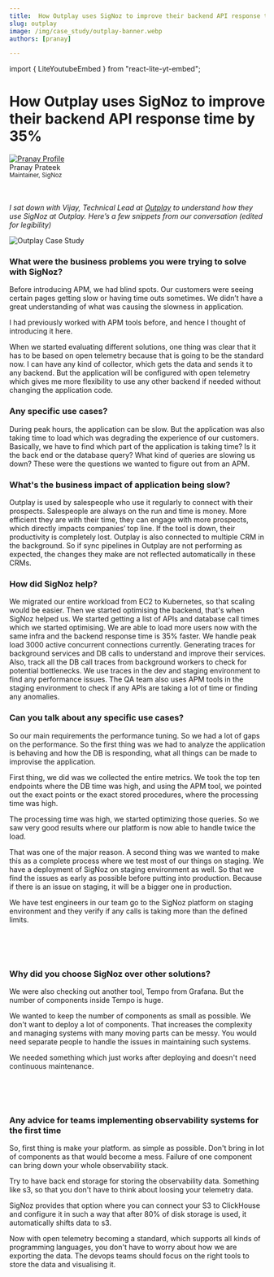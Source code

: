 ```yaml
---
title:  How Outplay uses SigNoz to improve their backend API response time by 35%
slug: outplay
image: /img/case_study/outplay-banner.webp
authors: [pranay]

---
```

import { LiteYoutubeEmbed } from "react-lite-yt-embed";

# How Outplay uses SigNoz to improve their backend API response time by 35%

<head>
  <link rel="canonical" href="https://signoz.io/case-study/outplay/"/>
  <meta property="og:image" content="https://signoz.io/img/case_study/outplay-banner.webp"/>
  <meta name ="twitter:image" content="https://signoz.io/img/case_study/outplay-banner.webp"/>

</head>

<div class="avatar">
  <a
    class="avatar__photo-link avatar__photo avatar__photo--lg"
    href="https://twitter.com/pranay01">
    <img
      alt="Pranay Profile"
      src="/img/authors/pranay_profile_pic.webp" />
  </a>
  <div class="avatar__intro">
    <div class="avatar__name">Pranay Prateek</div>
    <small class="avatar__subtitle">
      Maintainer, SigNoz
    </small>
  </div>
</div>

<br />
<br />


*I sat down with Vijay, Technical Lead  at <a href = "https://outplayhq.com" rel="noopener noreferrer nofollow" target="_blank" >Outplay</a> to understand how they use SigNoz at Outplay. Here’s a few snippets from our conversation (edited for legibility)*

![Outplay Case Study](/img/case_study/outplay-banner.webp)

### What were the business problems you were trying to solve with SigNoz?
Before introducing APM, we had blind spots. Our customers were seeing certain pages getting slow or having time outs sometimes. We didn’t have a great understanding of what was causing the slowness in application.

I had previously worked with APM tools before, and hence I thought of introducing it here.

When we started evaluating different solutions, one thing was clear that it has to be based on open telemetry because that is going to be the standard now. I can have any kind of collector, which gets the data and sends it to any backend. But the application will be configured with open telemetry which gives me more flexibility to use any other backend if needed without changing the application code.

### Any specific use cases?

During peak hours, the application can be slow. But the application was also taking time to load which was degrading the experience of our customers.
Basically, we have to find which part of the application is taking time? Is it the back end or the database query? What kind of queries are slowing us down? These were the questions we wanted to figure out from an APM.

### What's the business impact of application being slow?
Outplay is used by salespeople who use it regularly to connect with their prospects. Salespeople are always on the run and time is money. More efficient they are with their time, they can engage with more prospects, which directly impacts companies’ top line. If the tool is down, their productivity is completely lost. Outplay is also connected to multiple CRM in the background. So if sync pipelines in Outplay are not performing as expected, the changes they make are not reflected automatically in these CRMs.

### How did SigNoz help?
We migrated our entire workload from EC2 to Kubernetes, so that scaling would be easier. Then we started optimising the backend, that's when SigNoz helped us. We started getting a list of APIs and database call times which we started optimising. We are able to load more users now with the same infra and the backend response time is 35% faster. We handle peak load 3000 active concurrent connections currently.
Generating traces for background services and DB calls to understand and improve their services. Also, track all the DB call traces from background workers to check for potential bottlenecks.
We use traces in the dev and staging environment to find any performance issues. The QA team also uses APM tools in the staging environment to check if any APIs are taking a lot of time or finding any anomalies.

### Can you talk about any specific use cases?

So our main requirements the performance tuning. So we had a lot of gaps on the performance. So the first thing was we had to analyze the application is behaving and how the DB is responding, what all things can be made to improvise the application.


First thing, we did was we collected the entire metrics. We took the top ten endpoints where the DB time was high, and using the APM tool, we pointed out the exact points or the exact stored procedures, where the processing time was high.

The processing time was high, we started optimizing those queries. So we saw very good results where our platform is now able to handle twice the load.


That was one of the major reason. A second thing was we wanted to make this as a complete process where we test most of our things on staging. We have a deployment of SigNoz on staging environment as well. So that we find the issues as early as possible before putting into production. Because if there is an issue on staging, it will be a bigger one in production.

We have test engineers in our team go to the SigNoz platform on staging environment and they verify if any calls is taking more than the defined limits.

<br />
<LiteYoutubeEmbed id="nh79MBqwc0w" mute={false} />
<br />
<br />

### Why did you choose SigNoz over other solutions?

We were also checking out another tool, Tempo from Grafana. But the number of components inside Tempo is huge.

We wanted to keep the number of components as small as possible. We don't want to deploy a lot of components. That increases the complexity and managing systems with many moving parts can be messy. You would need separate people to handle the issues in maintaining such systems.

We needed something which just works after deploying and doesn't need continuous maintenance.
<br />
<br />

<LiteYoutubeEmbed id="diaVE3TT2Ck" mute={false} />

<br />
<br />

### Any advice for teams implementing observability systems for the first time

So, first thing is make your platform. as simple as possible. Don't bring in lot of components as that would become a mess. Failure of one component can bring down your whole observability stack.


Try to have back end storage for storing the observability data. Something like s3, so that you don't have to think about loosing your telemetry data.

SigNoz provides that option where you can connect your S3 to ClickHouse and configure it in such a way that after 80% of disk storage is used, it automatically shifts data to s3.

Now with open telemetry becoming a standard, which supports all kinds of programming languages, you don't have to worry about how we are exporting the data. The devops teams should focus on the right tools to store the data and visualising it.